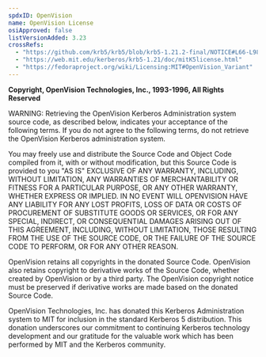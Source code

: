 ```yaml
---
spdxID: OpenVision
name: OpenVision License
osiApproved: false
listVersionAdded: 3.23
crossRefs: 
  - "https://github.com/krb5/krb5/blob/krb5-1.21.2-final/NOTICE#L66-L98"
  - "https://web.mit.edu/kerberos/krb5-1.21/doc/mitK5license.html"
  - "https://fedoraproject.org/wiki/Licensing:MIT#OpenVision_Variant"
---
```


**Copyright, OpenVision Technologies, Inc., 1993-1996, All Rights Reserved**

WARNING: Retrieving the OpenVision Kerberos Administration system source code, as described below, indicates your acceptance of the following terms. If you do not agree to the following terms, do not retrieve the OpenVision Kerberos administration system.

You may freely use and distribute the Source Code and Object Code compiled from it, with or without modification, but this Source Code is provided to you "AS IS" EXCLUSIVE OF ANY WARRANTY, INCLUDING, WITHOUT LIMITATION, ANY WARRANTIES OF MERCHANTABILITY OR FITNESS FOR A PARTICULAR PURPOSE, OR ANY OTHER WARRANTY, WHETHER EXPRESS OR IMPLIED. IN NO EVENT WILL OPENVISION HAVE ANY LIABILITY FOR ANY LOST PROFITS, LOSS OF DATA OR COSTS OF PROCUREMENT OF SUBSTITUTE GOODS OR SERVICES, OR FOR ANY SPECIAL, INDIRECT, OR CONSEQUENTIAL DAMAGES ARISING OUT OF THIS AGREEMENT, INCLUDING, WITHOUT LIMITATION, THOSE RESULTING FROM THE USE OF THE SOURCE CODE, OR THE FAILURE OF THE SOURCE CODE TO PERFORM, OR FOR ANY OTHER REASON.

OpenVision retains all copyrights in the donated Source Code. OpenVision also retains copyright to derivative works of the Source Code, whether created by OpenVision or by a third party. The OpenVision copyright notice must be preserved if derivative works are made based on the donated Source Code.

OpenVision Technologies, Inc. has donated this Kerberos Administration system to MIT for inclusion in the standard Kerberos 5 distribution. This donation underscores our commitment to continuing Kerberos technology development and our gratitude for the valuable work which has been performed by MIT and the Kerberos community.
